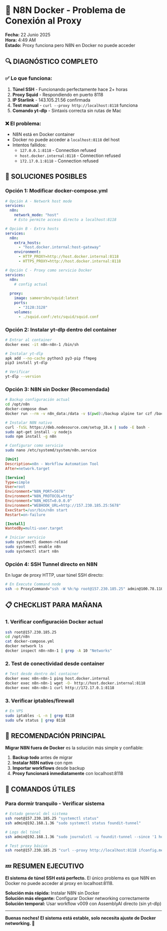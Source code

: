 # 🐳 N8N Docker - Problema de Conexión al Proxy

**Fecha:** 22 Junio 2025  
**Hora:** 4:49 AM  
**Estado:** Proxy funciona pero N8N en Docker no puede acceder  

## 🔍 DIAGNÓSTICO COMPLETO

### ✅ Lo que funciona:
1. **Túnel SSH** - Funcionando perfectamente hace 2+ horas
2. **Proxy Squid** - Respondiendo en puerto 8118
3. **IP Starlink** - 143.105.21.56 confirmada
4. **Test manual** - `curl --proxy http://localhost:8118` funciona
5. **Comando yt-dlp** - Sintaxis correcta sin rutas de Mac

### ❌ El problema:
- N8N está en Docker container
- Docker no puede acceder a `localhost:8118` del host
- Intentos fallidos:
  - `127.0.0.1:8118` - Connection refused
  - `host.docker.internal:8118` - Connection refused  
  - `172.17.0.1:8118` - Connection refused

## 🎯 SOLUCIONES POSIBLES

### Opción 1: Modificar docker-compose.yml

```yaml
# Opción A - Network host mode
services:
  n8n:
    network_mode: "host"
    # Esto permite acceso directo a localhost:8118

# Opción B - Extra hosts
services:
  n8n:
    extra_hosts:
      - "host.docker.internal:host-gateway"
    environment:
      - HTTP_PROXY=http://host.docker.internal:8118
      - HTTPS_PROXY=http://host.docker.internal:8118

# Opción C - Proxy como servicio Docker
services:
  n8n:
    # config actual
  
  proxy:
    image: sameersbn/squid:latest
    ports:
      - "3128:3128"
    volumes:
      - ./squid.conf:/etc/squid/squid.conf
```

### Opción 2: Instalar yt-dlp dentro del container

```bash
# Entrar al container
docker exec -it n8n-n8n-1 /bin/sh

# Instalar yt-dlp
apk add --no-cache python3 py3-pip ffmpeg
pip3 install yt-dlp

# Verificar
yt-dlp --version
```

### Opción 3: N8N sin Docker (Recomendada)

```bash
# Backup configuración actual
cd /opt/n8n
docker-compose down
docker run --rm -v n8n_data:/data -v $(pwd):/backup alpine tar czf /backup/n8n-backup.tar.gz /data

# Instalar N8N nativo
curl -fsSL https://deb.nodesource.com/setup_18.x | sudo -E bash -
sudo apt-get install -y nodejs
sudo npm install -g n8n

# Configurar como servicio
sudo nano /etc/systemd/system/n8n.service
```

```ini
[Unit]
Description=n8n - Workflow Automation Tool
After=network.target

[Service]
Type=simple
User=root
Environment="N8N_PORT=5678"
Environment="N8N_PROTOCOL=http"
Environment="N8N_HOST=0.0.0.0"
Environment="WEBHOOK_URL=http://157.230.185.25:5678"
ExecStart=/usr/bin/n8n start
Restart=on-failure

[Install]
WantedBy=multi-user.target
```

```bash
# Iniciar servicio
sudo systemctl daemon-reload
sudo systemctl enable n8n
sudo systemctl start n8n
```

### Opción 4: SSH Tunnel directo en N8N

En lugar de proxy HTTP, usar túnel SSH directo:

```bash
# En Execute Command node
ssh -o ProxyCommand="ssh -W %h:%p root@157.230.185.25" admin@100.78.110.90 "yt-dlp -x --audio-format mp3 'URL'"
```

## 📋 CHECKLIST PARA MAÑANA

### 1. Verificar configuración Docker actual
```bash
ssh root@157.230.185.25
cd /opt/n8n
cat docker-compose.yml
docker network ls
docker inspect n8n-n8n-1 | grep -A 10 "Networks"
```

### 2. Test de conectividad desde container
```bash
# Test desde dentro del container
docker exec n8n-n8n-1 ping host.docker.internal
docker exec n8n-n8n-1 wget -O- http://host.docker.internal:8118
docker exec n8n-n8n-1 curl http://172.17.0.1:8118
```

### 3. Verificar iptables/firewall
```bash
# En VPS
sudo iptables -L -n | grep 8118
sudo ufw status | grep 8118
```

## 🚀 RECOMENDACIÓN PRINCIPAL

**Migrar N8N fuera de Docker** es la solución más simple y confiable:

1. **Backup todo** antes de migrar
2. **Instalar N8N nativo** con npm
3. **Importar workflows** desde backup
4. **Proxy funcionará inmediatamente** con localhost:8118

## 📝 COMANDOS ÚTILES

### Para dormir tranquilo - Verificar sistema
```bash
# Estado general del sistema
ssh root@157.230.185.25 "systemctl status"
ssh admin@192.168.1.36 "sudo systemctl status foundit-tunnel"

# Logs del túnel
ssh admin@192.168.1.36 "sudo journalctl -u foundit-tunnel --since '1 hour ago'"

# Test proxy básico
ssh root@157.230.185.25 "curl --proxy http://localhost:8118 ifconfig.me"
```

## 💤 RESUMEN EJECUTIVO

**El sistema de túnel SSH está perfecto.** El único problema es que N8N en Docker no puede acceder al proxy en localhost:8118.

**Solución más rápida:** Instalar N8N sin Docker  
**Solución más elegante:** Configurar Docker networking correctamente  
**Solución temporal:** Usar workflow v009 con AssemblyAI directo (sin yt-dlp)

---

**Buenas noches! El sistema está estable, solo necesita ajuste de Docker networking. 🌙**